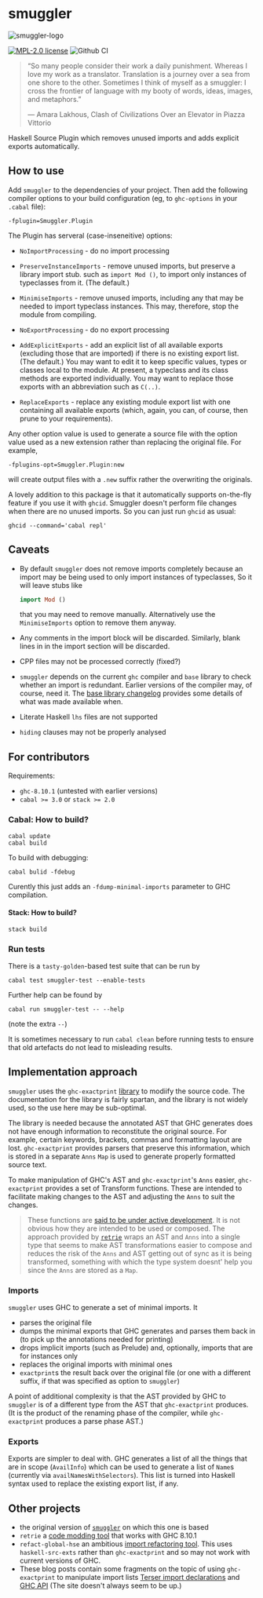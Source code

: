 # smuggler

![smuggler-logo](https://user-images.githubusercontent.com/4276606/45937457-c2715c00-bff2-11e8-9766-f91051d36ffe.png)

<!--
[![Hackage](https://img.shields.io/hackage/v/smuggler.svg?logo=haskell)](https://hackage.haskell.org/package/smuggler)
[![Build](https://img.shields.io/travis/kowainik/smuggler.svg?logo=travis)](http://travis-ci.org/kowainik/smuggler)
-->

[![MPL-2.0 license](https://img.shields.io/badge/license-MPL--2.0-blue.svg)](https://github.com/kowainik/smuggler/blob/master/LICENSE)
![Github CI](https://github.com/jrp2014/smuggler/workflows/Smuggler/badge.svg)

> “So many people consider their work a daily punishment. Whereas I love my work
> as a translator. Translation is a journey over a sea from one shore to the
> other. Sometimes I think of myself as a smuggler: I cross the frontier of
> language with my booty of words, ideas, images, and metaphors.”
>
> ― Amara Lakhous, Clash of Civilizations Over an Elevator in Piazza Vittorio

Haskell Source Plugin which removes unused imports and adds explicit exports automatically.

## How to use

Add `smuggler` to the dependencies of your project. Then add the following
compiler options to your build configuration (eg, to `ghc-options` in your
`.cabal` file):

```
-fplugin=Smuggler.Plugin
```

The Plugin has serveral (case-inseneitive) options:

- `NoImportProcessing` - do no import processing
- `PreserveInstanceImports` - remove unused imports, but preserve a library import stub.
  such as `import Mod ()`, to import only instances of typeclasses from it. (The default.)
- `MinimiseImports` - remove unused imports, including any that may be needed to
  import typeclass instances. This may, therefore, stop the module from compiling.

- `NoExportProcessing` - do no export processing
- `AddExplicitExports` - add an explicit list of all available exports (excluding
  those that are imported) if there is no existing export list. (The default.)
  You may want to edit it to keep specific values, types or classes local to the module.
  At present, a typeclass and its class methods are exported individually. You may want to
  replace those exports with an abbreviation such as `C(..)`.
- `ReplaceExports` - replace any existing module export list with one containing all
  available exports (which, again, you can, of course, then prune to your requirements).

Any other option value is used to generate a source file with the option value used as
a new extension rather than replacing the original file. For example,

```
-fplugins-opt=Smuggler.Plugin:new
```

will create output files with a `.new` suffix rather the overwriting the originals.

A lovely addition to this package is that it automatically supports on-the-fly
feature if you use it with `ghcid`. Smuggler doesn't perform file changes when
there are no unused imports. So you can just run `ghcid` as usual:

```
ghcid --command='cabal repl'
```

## Caveats

- By default `smuggler` does not remove imports completely because an import may be being
  used to only import instances of typeclasses, So it will leave stubs like

  ```haskell
  import Mod ()
  ```

  that you may need to remove manually. Alternatively use the `MinimiseImports` option to
  remove them anyway.

- Any comments in the import block will be discarded.  Similarly, blank lines in
  in the import section will be discarded.

- CPP files may not be processed correctly (fixed?)

- `smuggler` depends on the current `ghc` compiler and `base` library to check
  whether an import is redundant. Earlier versions of the compiler may, of
  course, need it. The [base library
  changelog](https://hackage.haskell.org/package/base/changelog) provides some
  details of what was made available when.

- Literate Haskell `lhs` files are not supported

- `hiding` clauses may not be properly analysed

## For contributors

Requirements:

- `ghc-8.10.1` (untested with earlier versions)
- `cabal >= 3.0` or `stack >= 2.0`

### Cabal: How to build?

```shell
cabal update
cabal build
```

To build with debugging:

```shell
cabal bulid -fdebug
```

Curently this just adds an `-fdump-minimal-imports` parameter to GHC
compilation.

#### Stack: How to build?

```shell
stack build
```

### Run tests

There is a `tasty-golden`-based test suite that can be run by
```shell
cabal test smuggler-test --enable-tests
```

Further help can be found by
```shell
cabal run smuggler-test -- --help
```
(note the extra `--`)


It is sometimes necessary to run `cabal clean` before running tests to ensure
that old artefacts do not lead to misleading results.


## Implementation approach

`smuggler` uses the `ghc-exactprint`
[library](https://hackage.haskell.org/package/ghc-exactprint) to modiify the
source code. The documentation for the library is fairly spartan, and the
library is not widely used, so the use here may be sub-optimal.

The library is needed because the annotated AST that GHC generates does not have enough
information to reconstitute the original source. For example, certain keywords,
brackets, commas and formatting layout are lost. `ghc-exactprint` provides parsers that
preserve this information, which is stored in a separate
`Anns` `Map` is used to generate properly formatted source text.

To make manipulation of GHC's AST and `ghc-exactprint`'s `Anns` easier,
`ghc-exactprint` provides a set of Transform functions. These are intended to facilitate
making changes to the AST and adjusting the `Anns` to suit the changes.

> These functions are [said to be under active development](https://hackage.haskell.org/package/ghc-exactprint-0.6.3/docs/Language-Haskell-GHC-ExactPrint-Transform.html).
> It is not obvious how they are intended to be used or composed. The
> approach provided by [`retrie`](https://hackage.haskell.org/package/retrie)
> wraps an AST and `Anns` into a single type that seems to make AST
> transformations easier to compose and reduces the risk of the `Anns` and AST getting
> out of sync as it is being transformed, something with which the type system doesnt'
> help you since the `Anns` are stored as a `Map`.

### Imports

`smuggler` uses GHC to generate a set of minimal imports. It

- parses the original file
- dumps the minimal exports that GHC generates and parses them back in (to pick
  up the annotations needed for printing)
- drops implicit imports (such as Prelude) and, optionally, imports that are
  for instances only
- replaces the original imports with minimal ones
- `exactprint`s the result back over the original file (or one with a different
  suffix, if that was specified as option to `smuggler`)

A point of additional complexity is that the AST provided by GHC to `smuggler`
is of a different type from the AST that `ghc-exactprint` produces. (It is the
product of the renaming phase of the compiler, while `ghc-exactprint` produces
a parse phase AST.)

### Exports

Exports are simpler to deal with. GHC generates a list of all the things that
are in scope (`AvailInfo`) which can be used to generate a list of `Name`s
(currently via `availNamesWithSelectors`). This list is turned into Haskell
syntax used to replace the existing export list, if any.

## Other projects

- the original version of [`smuggler`](https://hackage.haskell.org/package/smuggler) on which this one is based
- `retrie` a [code modding tool](https://hackage.haskell.org/package/retrie)
  that works with GHC 8.10.1
- `refact-global-hse` an ambitious [import refactoring tool](https://github.com/ddssff/refact-global-hse).
  This uses `haskell-src-exts` rather than `ghc-exactprint` and so may not work with current versions of GHC.
- These blog posts contain some fragments on the topic of using `ghc-exactprint` to manipulate import lists
  [Terser import declarations](https://www.machinesung.com/scribbles/terser-import-declarations.html) and
  [GHC API](https://www.machinesung.com/scribbles/ghc-api.html) (The site
  doesn't always seem to be up.)
